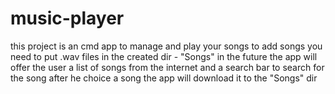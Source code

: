 # music-player
this project is an cmd app to manage and play your songs
to add songs you need to put .wav files in the created dir - "Songs"
in the future the app will offer the user a list of songs from the internet and a search bar to search for the song after he choice a song the app will download it to the "Songs" dir